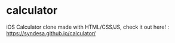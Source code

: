 # calculator

iOS Calculator clone made with HTML/CSS/JS, check it out here! : https://syndesa.github.io/calculator/
